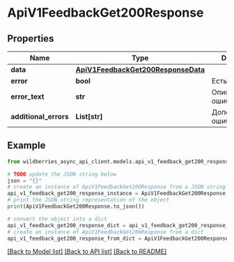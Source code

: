 # ApiV1FeedbackGet200Response


## Properties

Name | Type | Description | Notes
------------ | ------------- | ------------- | -------------
**data** | [**ApiV1FeedbackGet200ResponseData**](ApiV1FeedbackGet200ResponseData.md) |  | [optional] 
**error** | **bool** | Есть ли ошибка | [optional] 
**error_text** | **str** | Описание ошибки | [optional] 
**additional_errors** | **List[str]** | Дополнительные ошибки | [optional] 

## Example

```python
from wildberries_async_api_client.models.api_v1_feedback_get200_response import ApiV1FeedbackGet200Response

# TODO update the JSON string below
json = "{}"
# create an instance of ApiV1FeedbackGet200Response from a JSON string
api_v1_feedback_get200_response_instance = ApiV1FeedbackGet200Response.from_json(json)
# print the JSON string representation of the object
print(ApiV1FeedbackGet200Response.to_json())

# convert the object into a dict
api_v1_feedback_get200_response_dict = api_v1_feedback_get200_response_instance.to_dict()
# create an instance of ApiV1FeedbackGet200Response from a dict
api_v1_feedback_get200_response_from_dict = ApiV1FeedbackGet200Response.from_dict(api_v1_feedback_get200_response_dict)
```
[[Back to Model list]](../README.md#documentation-for-models) [[Back to API list]](../README.md#documentation-for-api-endpoints) [[Back to README]](../README.md)


